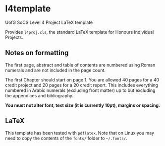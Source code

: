 # l4template
UofG SoCS Level 4 Project LaTeX template

Provides `l4proj.cls`, the standard LaTeX template for Honours Individual Projects.

## Notes on formatting

The first page, abstract and table of contents are numbered using Roman numerals and are not
included in the page count. 

The first Chapter should start on page 1. You are allowed 40 pages for a 40 credit project and 20 pages for a 
20 credit report. This includes everything numbered in Arabic numerals (excluding front matter) up
to but excluding the appendices and bibliography.

**You must not alter font, text size (it is currently 10pt), margins or spacing.**

## LaTeX
This template has been tested with `pdflatex`. Note that on Linux you may need to copy the contents of the `fonts/` folder to
`~/.fonts/`.